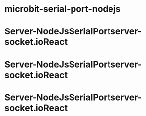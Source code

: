 # microbit-serial-port-nodejs
# Server-NodeJsSerialPortserver-socket.ioReact
# Server-NodeJsSerialPortserver-socket.ioReact
# Server-NodeJsSerialPortserver-socket.ioReact
